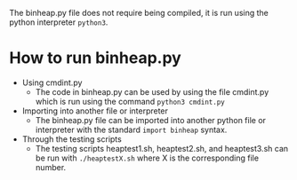 The binheap.py file does not require being compiled, it is run using the python interpreter `python3`.

# How to run binheap.py 
- Using cmdint.py
	- The code in binheap.py can be used by using the file cmdint.py which is run using the command `python3 cmdint.py`
- Importing into another file or interpreter
	- The binheap.py file can be imported into another python file or interpreter with the standard `import binheap` syntax.
- Through the testing scripts
	- The testing scripts heaptest1.sh, heaptest2.sh, and heaptest3.sh can be run with `./heaptestX.sh` where X is the corresponding file number.

